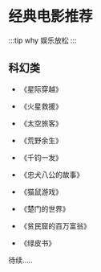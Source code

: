 # 经典电影推荐

:::tip why
娱乐放松
:::

## 科幻类

- 《星际穿越》

  <!--
    <img src="../../assets/images/movies/movie_xingji.png" width="800" height="auto" /> -->

- 《火星救援》

* 《太空旅客》

- 《荒野余生》

- 《千钧一发》

- 《忠犬八公的故事》

- 《猫鼠游戏》

- 《楚门的世界》

* 《贫民窟的百万富翁》

* 《绿皮书》

待续.....
